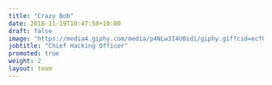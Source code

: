 ```yaml
---
title: "Crazy Bob"
date: 2018-11-19T10:47:58+10:00
draft: false
image: "https://media4.giphy.com/media/p4NLw3I4U0idi/giphy.gif?cid=ecf05e47xwutivg9rdislciqohen4xyk1nfunne9k2lmgw2b&rid=giphy.gif"
jobtitle: "Chief Hacking Officer"
promoted: true
weight: 2
layout: team
---
```

